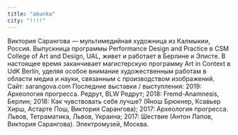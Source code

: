 ```yaml
---
title: "akunka"
city: "!!!!"
---
```


Виктория Сарангова — мультимедийная художница из Калмыкии, Россия. Выпускница программы Performance Design and Practice в CSM College of Art and Design, UAL, живет и работает в Берлине и Элисте. В настоящее время заканчивает магистерскую программу Art in Context в UdK Berlin, уделяя особое внимание художественным работам в области медиа и науки, связанным с производством изображений. Сайт: sarangova.com
Последние выставки / выступления: 2019: Археология прогресса. Редрут, BLW Редрут; 2018: Fremd-Anamnesis, Берлин; 2018: Как чувствовать себя лучше? (Янош Брюкнер, Ксавьер Хирш, Астарте Пош, Виктория Сарангова); 2017: Археология прогресса. Львов, Тетраматика, Львов, Украина; 2017: Шествие (Антон Лапов, Виктория Сарангова). Электромузей, Москва.
